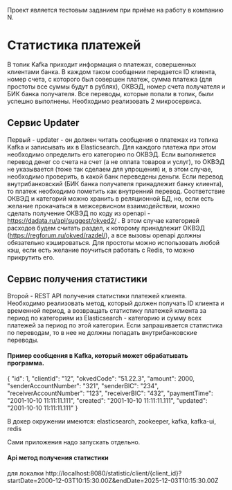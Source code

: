 Проект является тестовым заданием при приёме на работу в компанию N.

# Статистика платежей
В топик Kafka приходит информация о платежах, совершенных клиентами банка. В каждом таком сообщении передается ID клиента, номер счета, с которого был совершен платеж, сумма платежа (для простоты все суммы будут в рублях), ОКВЭД, номер счета получателя и БИК банка получателя.
Все переводы, которые попали в топик, были успешно выполнены.
Необходимо реализовать 2 микросервиса.
## Сервис Updater
Первый - updater - он должен читать сообщения о платежах из топика Kafka и записывать их в Elasticsearch. Для каждого платежа при этом необходимо определить его категорию по ОКВЭД. Если выполняется перевод денег со счета на счет (а не оплата товаров и услуг), то ОКВЭД не указывается (тоже так сделаем для упрощения) и, в этом случае, необходимо проверить, в какой банк переведены деньги. Если перевод внутрибанковский (БИК банка получателя принадлежит банку клиента), то платеж необходимо пометить как внутренний перевод.
Соответствие ОКВЭД и категорий можно хранить в реляционной БД, но, если есть желание прокачаться в межсервисном взаимодействии, можно сделать получение ОКВЭД по коду из openapi - https://dadata.ru/api/suggest/okved2/ . В этом случае категорией расходов будем считать раздел, к которому принадлежит ОКВЭД (https://regforum.ru/okved/razdel/), а все вызовы openapi должны обязательно кэшироваться. Для простоты можно использовать любой кэш, если есть желание поучиться работать с Redis, то можно прикрутить его.

## Сервис получения статистики
Второй - REST API получения статистики платежей клиента.
Необходимо реализовать метод, который должен получать ID клиента и временной период, а возвращать статистику платежей клиента за период по категориям из Elasticsearch - категорию и сумму всех платежей за период по этой категории. Если запрашивается статистика по переводам, то в нее не должны попадать внутрибанковские переводы.


#### Пример сообщения в Kafka, который может обрабатывать программа.
{
"id": 1,
"clientId": "12",
"okvedCode": "51.22.3",
"amount": 2000,
"senderAccountNumber": "321",
"senderBIC": "234",
"receiverAccountNumber": "123",
"receiverBIC": "432",
"paymentTime": "2001-10-10 11:11:11.111",
"created": "2001-10-10 11:11:11.111",
"updated": "2001-10-10 11:11:11.111"
}

В докер окружении имеются:
elasticsearch,
zookeeper,
kafka,
kafka-ui,
redis<br>

Сами приложения надо запускать отдельно.

#### Api метод получения статистики
для локалки http://localhost:8080/statistic/client/{client_id}?startDate=2000-12-03T10:15:30.00Z&endDate=2025-12-03T10:15:30.00Z
